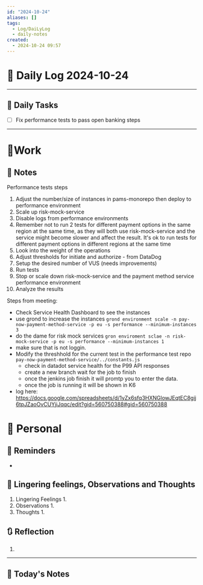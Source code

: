 ```yaml
---
id: "2024-10-24"
aliases: []
tags:
  - Log/DaiLyLog
  - daily-notes
created:
  - 2024-10-24 09:57
---
```


# 📅 Daily Log 2024-10-24

---

## 🔷 Daily Tasks

- [ ] Fix performance tests to pass open banking steps

---

# 💼Work

## 🚀 Notes

Performance tests steps
1. Adjust the number/size of instances in pams-monorepo then deploy to performance environment
2. Scale up risk-mock-service
3. Disable logs from performance environments
4. Remember not to run 2 tests for different payment options in the same region at the same time, as they will both use risk-mock-service and the service might become slower and affect the result. It's ok to run tests for different payment options in different regions at the same time
5. Look into the weight of the operations
6. Adjust thresholds for initiate and authorize - from DataDog
7. Setup the desired number of VUS (needs improvements)
8. Run tests
9. Stop or scale down risk-mock-service and the payment method service performance environment
10. Analyze the results

Steps from meeting:
- Check Service Health Dashboard to see the instances
- use grond to increase the instances
    `grond environment scale -n pay-now-payment-method-service -p eu -s performance --minimum-instances 3`
- do the dame for risk mock services
    `gron enviroment sclae -n risk-mock-service -p eu -s performance --minimum-instances 1`
- make sure that is not loggin.
- Modify the threshhold for the current test in the performance test repo `pay-now-payment-method-service/../constants.js`
    - check in datadot service health for the P99 API responses
    - create a new branch wait for the job to finish
    - once the jenkins job finish it will promtp you to enter the data.
    - once the job is running it will be shown in K6
- log here: https://docs.google.com/spreadsheets/d/1yZx6sfq3HXNGlowJEqtEC8gij6tpJZaoOvCUYjiJqqc/edit?gid=560750388#gid=560750388


# 👑 Personal

## 📕 Reminders

-

## 💬 Lingering feelings, Observations and Thoughts

1. Lingering Feelings
   1.
2. Observations
   1.
3. Thoughts
   1.

## 🔃 Reflection

1.

---

## 📅 Today's Notes
